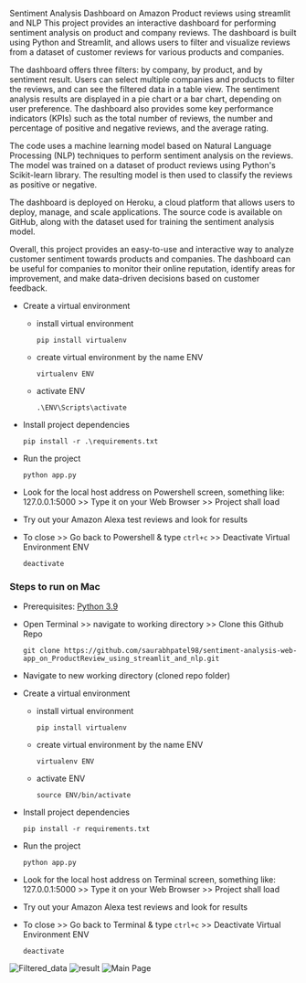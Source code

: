 Sentiment Analysis Dashboard on Amazon Product reviews using streamlit and NLP This project provides an interactive dashboard for performing sentiment analysis on product and company reviews. The dashboard is built using Python and Streamlit, and allows users to filter and visualize reviews from a dataset of customer reviews for various products and companies.

The dashboard offers three filters: by company, by product, and by sentiment result. Users can select multiple companies and products to filter the reviews, and can see the filtered data in a table view. The sentiment analysis results are displayed in a pie chart or a bar chart, depending on user preference. The dashboard also provides some key performance indicators (KPIs) such as the total number of reviews, the number and percentage of positive and negative reviews, and the average rating.

The code uses a machine learning model based on Natural Language Processing (NLP) techniques to perform sentiment analysis on the reviews. The model was trained on a dataset of product reviews using Python's Scikit-learn library. The resulting model is then used to classify the reviews as positive or negative.

The dashboard is deployed on Heroku, a cloud platform that allows users to deploy, manage, and scale applications. The source code is available on GitHub, along with the dataset used for training the sentiment analysis model.

Overall, this project provides an easy-to-use and interactive way to analyze customer sentiment towards products and companies. The dashboard can be useful for companies to monitor their online reputation, identify areas for improvement, and make data-driven decisions based on customer feedback.


* Create a virtual environment
  * install virtual environment
 
        pip install virtualenv
        
  * create virtual environment by the name ENV
        
        virtualenv ENV
        
  * activate ENV

        .\ENV\Scripts\activate
        
* Install project dependencies

      pip install -r .\requirements.txt
      
* Run the project

      python app.py
      
* Look for the local host address on Powershell screen, something like: 127.0.0.1:5000 >> Type it on your Web Browser >> Project shall load
* Try out your Amazon Alexa test reviews and look for results
* To close >> Go back to Powershell & type `ctrl+c` >> Deactivate Virtual Environment ENV

      deactivate


### Steps to run on Mac

* Prerequisites: [Python 3.9](https://www.python.org/downloads/)
* Open Terminal >> navigate to working directory >> Clone this Github Repo

      git clone https://github.com/saurabhpatel98/sentiment-analysis-web-app_on_ProductReview_using_streamlit_and_nlp.git  
* Navigate to new working directory (cloned repo folder)
* Create a virtual environment
  * install virtual environment

        pip install virtualenv
        
  * create virtual environment by the name ENV
  
        virtualenv ENV  
  * activate ENV
        
        source ENV/bin/activate
* Install project dependencies

      pip install -r requirements.txt  
* Run the project

      python app.py
      
* Look for the local host address on Terminal screen, something like: 127.0.0.1:5000 >> Type it on your Web Browser >> Project shall load
* Try out your Amazon Alexa test reviews and look for results
* To close >> Go back to Terminal & type `ctrl+c` >> Deactivate Virtual Environment ENV

      deactivate
      
      
![Filtered_data](https://user-images.githubusercontent.com/26132974/231563817-e8edacac-331f-411d-a5df-ae225941a914.png)
![result](https://user-images.githubusercontent.com/26132974/231563901-f963a9d1-7ea4-48ce-a37f-d1dd40a29d94.png)
![Main Page](https://user-images.githubusercontent.com/26132974/231563905-8995483d-c76f-4641-8b94-8a497bd5b938.png)


      

